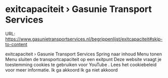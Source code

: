 # exitcapaciteit › Gasunie Transport Services

URL: https://www.gasunietransportservices.nl/begrippenlijst/exitcapaciteit#skip-to-content

exitcapaciteit › Gasunie Transport Services
Spring naar inhoud
Menu tonen
Menu sluiten
de
transportcapaciteit
op een
exitpunt
Deze website vraagt je toestemming cookies te gebruiken voor
YouTube
. Lees het
cookiebeleid
voor meer informatie.
Ik ga akkoord
Ik ga niet akkoord